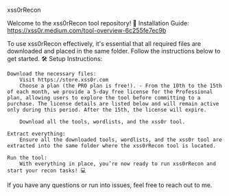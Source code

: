 xss0rRecon

Welcome to the xss0rRecon tool repository! 🚀
Installation Guide: https://xss0r.medium.com/tool-overview-6c255fe7ec9b

To use xss0rRecon effectively, it's essential that all required files are downloaded and placed in the same folder. Follow the instructions below to get started.
🛠️ Setup Instructions:

    Download the necessary files:
        Visit https://store.xss0r.com 
        Choose a plan (the PRO plan is free!). - From the 10th to the 15th of each month, we provide a 5-day free license for the Professional plan, allowing users to explore the tool before committing to a purchase. The license details are listed below and will remain active only during this period. After the 15th, the license will expire.

        Download all the tools, wordlists, and the xss0r tool.

    Extract everything:
        Ensure all the downloaded tools, wordlists, and the xss0r tool are extracted into the same folder where the xss0rRecon tool is located.

    Run the tool:
        With everything in place, you’re now ready to run xss0rRecon and start your recon tasks! 💻

If you have any questions or run into issues, feel free to reach out to me.
